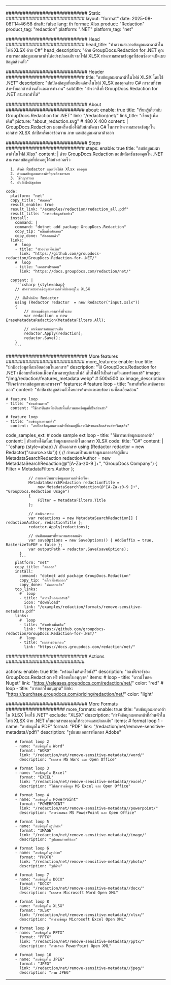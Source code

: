 
---
############################# Static ############################
layout: "format"
date:  2025-08-08T14:46:58
draft: false
lang: th
format: Xlsx
product: "Redaction"
product_tag: "redaction"
platform: ".NET"
platform_tag: "net"

############################# Head ############################
head_title: "ทำความสะอาดข้อมูลเมตาดาต้าในไฟล์ XLSX ด้วย C#"
head_description: "ด้วย GroupDocs.Redaction for .NET คุณสามารถลบข้อมูลเมตาดาต้าได้อย่างปลอดภัยจากไฟล์ XLSX ทำความสะอาดข้อมูลที่ซ่อนซึ่งอาจเปิดเผยข้อมูลส่วนตัว"

############################# Header ############################
title: "ลบข้อมูลเมตาดาต้าในไฟล์ XLSX โดยใช้ .NET" 
description: "ปกป้องข้อมูลที่ละเอียดอ่อนในไฟล์ XLSX ของคุณด้วย C# การลบที่ง่ายสำหรับเอกสารส่วนตัวและการทำงาน"
subtitle: "สำรวจสิ่งที่ GroupDocs.Redaction for .NET สามารถทำได้" 

############################# About ############################
about:
    enable: true
    title: "เรียนรู้เกี่ยวกับ GroupDocs.Redaction for .NET"
    link: "/redaction/net/"
    link_title: "เรียนรู้เพิ่มเติม"
    picture: "about_redaction.svg" # 480 X 400
    content: |
       GroupDocs.Redaction มอบเครื่องมือให้กับนักพัฒนา C# ในการทำความสะอาดข้อมูลในเอกสาร XLSX ปกปิดหรือเอาข้อความ ภาพ และข้อมูลเมตาดาต้าออก

############################# Steps ############################
steps:
    enable: true
    title: "ลบข้อมูลเมตาดาต้าในไฟล์ Xlsx"
    content: |
      ด้วย GroupDocs.Redaction แอปพลิเคชันของคุณใน .NET สามารถลบข้อมูลที่ซ่อนอยู่ได้อย่างรวดเร็ว
      
      1. ตั้งค่า Redactor และเปิดไฟล์ Xlsx ของคุณ
      2. กำหนดข้อมูลเมตาดาต้าที่คุณต้องการลบ
      3. ใช้กฎการลบ
      4. บันทึกไฟล์สุดท้าย
   
    code:
      platform: "net"
      copy_title: "คัดลอก"
      result_enable: true
      result_link: "/examples/redaction/redaction_all.pdf"
      result_title: "การลบข้อมูลตัวอย่าง"
      install:
        command: |
        command: "dotnet add package GroupDocs.Redaction"
        copy_tip: "คลิ๊กเพื่อคัดลอก"
        copy_done: "คัดลอกแล้ว"
      links:
        #  loop
        - title: "ตัวอย่างเพิ่มเติม"
          link: "https://github.com/groupdocs-redaction/GroupDocs.Redaction-for-.NET/"
        #  loop
        - title: "เอกสารประกอบ"
          link: "https://docs.groupdocs.com/redaction/net/"
          
      content: |
        ```csharp {style=abap}
        // ทำความสะอาดข้อมูลเมตาดาต้าที่ซ่อนอยู่ใน XLSX

        // เปิดไฟล์ด้วย Redactor
        using (Redactor redactor  = new Redactor("input.xslx"))
        {
            // กำหนดข้อมูลเมตาดาต้าที่จะลบ
            var redaction = new EraseMetadataRedaction(MetadataFilters.All);
            
            // ดำเนินการลบและบันทึก
            redactor.Apply(redaction);
            redactor.Save();
        }
        ```            


############################# More features ############################
more_features:
  enable: true
  title: "ปกป้องข้อมูลที่ละเอียดอ่อนในเอกสาร"
  description: "ใช้ GroupDocs.Redaction for .NET เพื่อลบหรือซ่อนเนื้อหาในหลายรูปแบบไฟล์ เก็บไฟล์ไว้เป็นส่วนตัวและพร้อมแชร์"
  image: "/img/redaction/features_metadata.webp" # 500x500 px
  image_description: "ฟีเจอร์การลบข้อมูลแบบครบวงจร"
  features:
    # feature loop
    - title: "แทนที่หรือเอาข้อความออก"
      content: "ปกป้องข้อมูลส่วนตัวโดยการค้นหาและลบข้อความที่ละเอียดอ่อน"

    # feature loop
    - title: "ซ่อนส่วนภาพ"
      content: "ใช้การปิดบังเพื่อปิดบังพื้นที่ภาพของข้อมูลที่เป็นส่วนตัว"

    # feature loop
    - title: "ลบข้อมูลเมตาดาต้า"
      content: "ลบฟิลด์ข้อมูลเมตาดาต้าที่ซ่อนอยู่ซึ่งอาจใส่รายละเอียดส่วนตัวหรือธุรกิจ"
      
  code_samples_ext:
    # code sample ext loop
    - title: "วิธีการลบข้อมูลเมตาดาต้า"
      content: |
        ตัวอย่างโค้ดนี้ลบข้อมูลเมตาดาต้าในเอกสาร XLSX
      code:
        title: "C#"
        content: |
          ```csharp {style=abap}
          //  เปิดเอกสาร
          using (Redactor redactor  = new Redactor("source.xslx"))
          {
              // กำหนดเป้าหมายข้อมูลเมตาดาต้าผู้เขียน
              MetadataSearchRedaction redactionAuthor = 
                  new MetadataSearchRedaction(@"[A-Za-z0-9 ]+", "GroupDocs Company")
              {
                  Filter = MetadataFilters.Author
              };

              // กำหนดเป้าหมายข้อมูลเมตาดาต้าชื่อเรื่อง
              MetadataSearchRedaction redactionTitle = 
                  new MetadataSearchRedaction(@"[A-Za-z0-9 ]+", "GroupDocs.Redaction Usage")
              {
                  Filter = MetadataFilters.Title
              };

              // ดำเนินการลบ
              var redactions = new MetadataSearchRedaction[] { redactionAuthor, redactionTitle };
              redactor.Apply(redactions);

              // บันทึกเอกสารที่ทำความสะอาดแล้ว
              var saveOptions = new SaveOptions() { AddSuffix = true, RasterizeToPDF = false };
              var outputPath = redactor.Save(saveOptions);
          }
          ```
        platform: "net"
        copy_title: "คัดลอก"
        install:
          command: "dotnet add package GroupDocs.Redaction"
          copy_tip: "คลิ๊กเพื่อคัดลอก"
          copy_done: "คัดลอกแล้ว"
        top_links:
          #  loop
          - title: "ดาวน์โหลดผลลัพธ์"
            icon: "download"
            link: "/examples/redaction/formats/remove-sensitive-metadata.pdf"
        links:
          #  loop
          - title: "ตัวอย่างเพิ่มเติม"
            link: "https://github.com/groupdocs-redaction/GroupDocs.Redaction-for-.NET/"
          #  loop
          - title: "เอกสารประกอบ"
            link: "https://docs.groupdocs.com/redaction/net/"


############################# Actions ############################

actions:
  enable: true
  title: "พร้อมเริ่มต้นหรือยัง?"
  description: "ลองฟีเจอร์ของ GroupDocs.Redaction ฟรี หรือขอใบอนุญาต"
  items:
    #  loop
    - title: "ดาวน์โหลด Nuget"
      link: "https://releases.groupdocs.com/redaction/net/"
      color: "red"
        #  loop
    - title: "การออกใบอนุญาต"
      link: "https://purchase.groupdocs.com/pricing/redaction/net/"
      color: "light"


############################# More Formats #####################
more_formats:
    enable: true
    title: "ลบข้อมูลเมตาดาต้าใน XLSX โดยใช้ .NET"
    exclude: "XLSX"
    description: "กำจัดข้อมูลเมตาดาต้าที่ส่วนตัวในไฟล์ XLSX ด้วย .NET เก็บเอกสารของคุณให้สะอาดและปลอดภัย"
    items: 
        # format loop 1
        - name: "ลบข้อมูลใน PDF"
          format: "PDF"
          link: "/redaction/net/remove-sensitive-metadata//pdf/"
          description: "รูปแบบเอกสารที่พกพา Adobe"

        # format loop 2
        - name: "ลบข้อมูลใน Word"
          format: "WORD"
          link: "/redaction/net/remove-sensitive-metadata//word/"
          description: "เอกสาร MS Word และ Open Office"
          
        # format loop 3
        - name: "ลบข้อมูลใน Excel"
          format: "EXCEL"
          link: "/redaction/net/remove-sensitive-metadata//excel/"
          description: "ไฟล์ตารางข้อมูล MS Excel และ Open Office"

        # format loop 4
        - name: "ลบข้อมูลใน PowerPoint"
          format: "POWERPOINT"
          link: "/redaction/net/remove-sensitive-metadata//powerpoint/"
          description: "การนำเสนอ MS PowerPoint และ Open Office"

        # format loop 5
        - name: "ลบข้อมูลในรูปภาพ"
          format: "IMAGE"
          link: "/redaction/net/remove-sensitive-metadata//image/"
          description: "รูปแบบภาพที่นิยม"

        # format loop 6
        - name: "ลบข้อมูลในรูปถ่าย"
          format: "PHOTO"
          link: "/redaction/net/remove-sensitive-metadata//photo/"
          description: "รูปถ่าย"

        # format loop 7
        - name: "ลบข้อมูลใน DOCX"
          format: "DOCX"
          link: "/redaction/net/remove-sensitive-metadata//docx/"
          description: "เอกสาร Microsoft Word Open XML"
          
        # format loop 8
        - name: "ลบข้อมูลใน XLSX"
          format: "XLSX"
          link: "/redaction/net/remove-sensitive-metadata//xlsx/"
          description: "ตารางข้อมูล Microsoft Excel Open XML"
          
        # format loop 9
        - name: "ลบข้อมูลใน PPTX"
          format: "PPTX"
          link: "/redaction/net/remove-sensitive-metadata//pptx/"
          description: "การเสนอ PowerPoint Open XML"

        # format loop 10
        - name: "ลบข้อมูลใน JPEG"
          format: "JPEG"
          link: "/redaction/net/remove-sensitive-metadata//jpeg/"
          description: "ภาพ JPEG"


---
